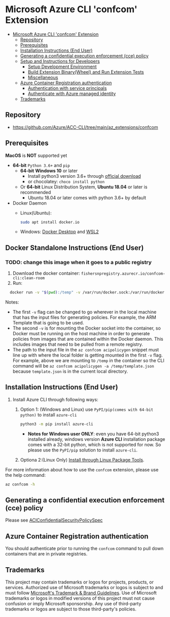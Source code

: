 # Microsoft Azure CLI 'confcom' Extension

- [Microsoft Azure CLI 'confcom' Extension](#microsoft-azure-cli-confcom-extension)
  - [Repository](#repository)
  - [Prerequisites](#prerequisites)
  - [Installation Instructions (End User)](#installation-instructions-end-user)
  - [Generating a confidential execution enforcement (cce) policy](#generating-a-confidential-execution-enforcement-cce-policy)
  - [Setup and Instructions for Developers](#setup-and-instructions-for-developers)
    - [Setup Development Environment](#setup-development-environment)
    - [Build Extension Binary(Wheel) and Run Extension Tests](#build-extension-binarywheel-and-run-extension-tests)
    - [Miscellaneous](#miscellaneous)
  - [Azure Container Registration authentication](#azure-container-registration-authentication)
    - [Authentication with service principals](#authentication-with-service-principals)
    - [Authenticate with Azure managed identity](#authenticate-with-azure-managed-identity)
  - [Trademarks](#trademarks)

## Repository

- <https://github.com/Azure/ACC-CLI/tree/main/az_extensions/confcom>

## Prerequisites

**MacOS** is **NOT** supported yet

- **64-bit** `Python 3.6+` and `pip`
  - **64-bit** **Windows 10** or later
    - Install python3 version 3.6+ through [official download](https://www.python.org/downloads/)
    - or chocolatey: `choco install python`
  - Or **64-bit** Linux Distribution System, **Ubuntu 18.04** or later is recommended
    - Ubuntu 18.04 or later comes with python 3.6+ by default
- Docker Daemon
  - Linux(Ubuntu):

    ```bash
    sudo apt install docker.io
    ```

  - Windows: [Docker Desktop](https://www.docker.com/products/docker-desktop) and [WSL2](https://docs.microsoft.com/en-us/windows/wsl/install)

## Docker Standalone Instructions (End User)

### TODO: change this image when it goes to a public registry

1. Download the docker container: `fishersnpregistry.azurecr.io/confcom-cli:clean-room`
2. Run:

  ```bash
    docker run -v "$(pwd):/temp" -v /var/run/docker.sock:/var/run/docker.sock fishersnpregistry.azurecr.io/confcom-cli:clean-room az confcom acipolicygen -a temp/template.json
  ```

Notes:

- The first `-v` flag can be changed to go wherever in the local machine that has the input files for generating policies. For example, the ARM Template that is going to be used.
- The second `-v` is for mounting the Docker socket into the container, so Docker must be running on the host machine in order to generate policies from images that are contained within the Docker daemon. This includes images that need to be pulled from a remote registry.
- The path to the input file in the `az confcom acipolicygen` snippet must line up with where the local folder is getting mounted in the first `-v` flag. For example, above we are mounting to `/temp` in the container so the CLI command will be `az confcom acipolicygen -a /temp/template.json` because `template.json` is in the current local directory.

## Installation Instructions (End User)

1. Install Azure CLI through following ways:
   1. Option 1: (Windows and Linux) use `PyPI/pip(comes with 64-bit python)` to install `azure-cli`

      ```bash
      python3 -m pip install azure-cli
      ```

      - **Notes for Windows user ONLY**:  even you have 64-bit python3 installed already, windows version **Azure CLI** installation package comes with a 32-bit python, which is not supported for now. So please use the `PyPI/pip` solution to install `azure-cli`.

   2. Optiona 2:(Linux Only) [Install through Linux Package Tools](https://docs.microsoft.com/en-us/cli/azure/install-azure-cli-linux?pivots=apt).


For more information about how to use the `confcom` extension, please use the help command:

```bash
az confcom -h
```

## Generating a confidential execution enforcement (cce) policy

Please see [ACIConfidentialSecurityPolicySpec](https://microsoft-my.sharepoint.com/:w:/p/sewong/EV7PkPR5kWJMnmqm9TtWt0QBhmpYg1HqKwknw07DleugKQ?e=zLQZOl)

## Azure Container Registration authentication

You should authenticate prior to running the `confcom` command to pull down containers that are in private registries.

## Trademarks

This project may contain trademarks or logos for projects, products, or services. Authorized use of Microsoft
trademarks or logos is subject to and must follow
[Microsoft's Trademark & Brand Guidelines](https://www.microsoft.com/en-us/legal/intellectualproperty/trademarks/usage/general).
Use of Microsoft trademarks or logos in modified versions of this project must not cause confusion or imply Microsoft sponsorship.
Any use of third-party trademarks or logos are subject to those third-party's policies.
